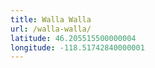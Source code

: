 ```yaml
---
title: Walla Walla
url: /walla-walla/
latitude: 46.205515500000004
longitude: -118.51742840000001
---
```

